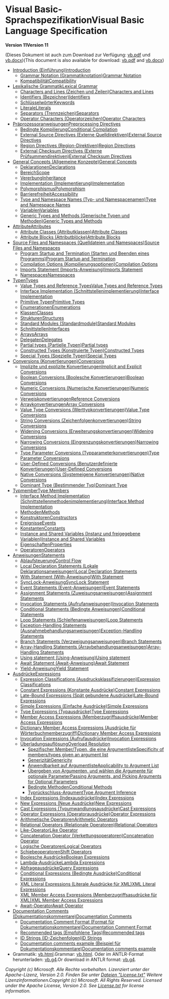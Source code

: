<a name="visual-basic-language-specification"></a><span data-ttu-id="b498f-101">Visual Basic-Sprachspezifikation</span><span class="sxs-lookup"><span data-stu-id="b498f-101">Visual Basic Language Specification</span></span>
=====================================
<span data-ttu-id="b498f-102">__Version 11__</span><span class="sxs-lookup"><span data-stu-id="b498f-102">__Version 11__</span></span>

<span data-ttu-id="b498f-103">(Dieses Dokument ist auch zum Download zur Verfügung: [vb.pdf](http://ljw1004.github.io/vbspec/Visual%20Basic%20Language%20Specification.pdf?raw=true) und [vb.docx](http://ljw1004.github.io/vbspec/Visual%20Basic%20Language%20Specification.docx?raw=true))</span><span class="sxs-lookup"><span data-stu-id="b498f-103">(This document is also available for download: [vb.pdf](http://ljw1004.github.io/vbspec/Visual%20Basic%20Language%20Specification.pdf?raw=true) and [vb.docx](http://ljw1004.github.io/vbspec/Visual%20Basic%20Language%20Specification.docx?raw=true))</span></span>

* [<span data-ttu-id="b498f-104">Introduction (Einführung)</span><span class="sxs-lookup"><span data-stu-id="b498f-104">Introduction</span></span>](introduction.md#introduction)
    * [<span data-ttu-id="b498f-105">Grammar Notation (Grammatiknotation)</span><span class="sxs-lookup"><span data-stu-id="b498f-105">Grammar Notation</span></span>](introduction.md#grammar-notation)
    * [<span data-ttu-id="b498f-106">Kompatibilität</span><span class="sxs-lookup"><span data-stu-id="b498f-106">Compatibility</span></span>](introduction.md#compatibility)
* [<span data-ttu-id="b498f-107">Lexikalische Grammatik</span><span class="sxs-lookup"><span data-stu-id="b498f-107">Lexical Grammar</span></span>](lexical-grammar.md#lexical-grammar)
    * [<span data-ttu-id="b498f-108">Characters and Lines (Zeichen und Zeilen)</span><span class="sxs-lookup"><span data-stu-id="b498f-108">Characters and Lines</span></span>](lexical-grammar.md#characters-and-lines)
    * [<span data-ttu-id="b498f-109">Identifiers (Bezeichner)</span><span class="sxs-lookup"><span data-stu-id="b498f-109">Identifiers</span></span>](lexical-grammar.md#identifiers)
    * [<span data-ttu-id="b498f-110">Schlüsselwörter</span><span class="sxs-lookup"><span data-stu-id="b498f-110">Keywords</span></span>](lexical-grammar.md#keywords)
    * [<span data-ttu-id="b498f-111">Literale</span><span class="sxs-lookup"><span data-stu-id="b498f-111">Literals</span></span>](lexical-grammar.md#literals)
    * [<span data-ttu-id="b498f-112">Separators (Trennzeichen)</span><span class="sxs-lookup"><span data-stu-id="b498f-112">Separators</span></span>](lexical-grammar.md#separators)
    * [<span data-ttu-id="b498f-113">Operator Characters (Operatorzeichen)</span><span class="sxs-lookup"><span data-stu-id="b498f-113">Operator Characters</span></span>](lexical-grammar.md#operator-characters)
* [<span data-ttu-id="b498f-114">Präprozessoranweisungen</span><span class="sxs-lookup"><span data-stu-id="b498f-114">Preprocessing Directives</span></span>](preprocessing-directives.md#preprocessing-directives)
    * [<span data-ttu-id="b498f-115">Bedingte Kompilierung</span><span class="sxs-lookup"><span data-stu-id="b498f-115">Conditional Compilation</span></span>](preprocessing-directives.md#conditional-compilation)
    * [<span data-ttu-id="b498f-116">External Source Directives (Externe Quelldirektiven)</span><span class="sxs-lookup"><span data-stu-id="b498f-116">External Source Directives</span></span>](preprocessing-directives.md#external-source-directives)
    * [<span data-ttu-id="b498f-117">Region Directives (Region-Direktiven)</span><span class="sxs-lookup"><span data-stu-id="b498f-117">Region Directives</span></span>](preprocessing-directives.md#region-directives)
    * [<span data-ttu-id="b498f-118">External Checksum Directives (Externe Prüfsummendirektiven)</span><span class="sxs-lookup"><span data-stu-id="b498f-118">External Checksum Directives</span></span>](preprocessing-directives.md#external-checksum-directives)
* [<span data-ttu-id="b498f-119">General Concepts (Allgemeine Konzepte)</span><span class="sxs-lookup"><span data-stu-id="b498f-119">General Concepts</span></span>](general-concepts.md#general-concepts)
    * [<span data-ttu-id="b498f-120">Deklarationen</span><span class="sxs-lookup"><span data-stu-id="b498f-120">Declarations</span></span>](general-concepts.md#declarations)
    * [<span data-ttu-id="b498f-121">Bereich</span><span class="sxs-lookup"><span data-stu-id="b498f-121">Scope</span></span>](general-concepts.md#scope)
    * [<span data-ttu-id="b498f-122">Vererbung</span><span class="sxs-lookup"><span data-stu-id="b498f-122">Inheritance</span></span>](general-concepts.md#inheritance)
    * [<span data-ttu-id="b498f-123">Implementation (Implementierung)</span><span class="sxs-lookup"><span data-stu-id="b498f-123">Implementation</span></span>](general-concepts.md#implementation)
    * [<span data-ttu-id="b498f-124">Polymorphismus</span><span class="sxs-lookup"><span data-stu-id="b498f-124">Polymorphism</span></span>](general-concepts.md#polymorphism)
    * [<span data-ttu-id="b498f-125">Barrierefreiheit</span><span class="sxs-lookup"><span data-stu-id="b498f-125">Accessibility</span></span>](general-concepts.md#accessibility)
    * [<span data-ttu-id="b498f-126">Type and Namespace Names (Typ- und Namespacenamen)</span><span class="sxs-lookup"><span data-stu-id="b498f-126">Type and Namespace Names</span></span>](general-concepts.md#type-and-namespace-names)
    * [<span data-ttu-id="b498f-127">Variablen</span><span class="sxs-lookup"><span data-stu-id="b498f-127">Variables</span></span>](general-concepts.md#variables)
    * [<span data-ttu-id="b498f-128">Generic Types and Methods (Generische Typen und Methoden)</span><span class="sxs-lookup"><span data-stu-id="b498f-128">Generic Types and Methods</span></span>](general-concepts.md#generic-types-and-methods)
* [<span data-ttu-id="b498f-129">Attribute</span><span class="sxs-lookup"><span data-stu-id="b498f-129">Attributes</span></span>](attributes.md#attributes)
    * [<span data-ttu-id="b498f-130">Attribute Classes (Attributklassen)</span><span class="sxs-lookup"><span data-stu-id="b498f-130">Attribute Classes</span></span>](attributes.md#attribute-classes)
    * [<span data-ttu-id="b498f-131">Attribute Blocks (Attributblöcke)</span><span class="sxs-lookup"><span data-stu-id="b498f-131">Attribute Blocks</span></span>](attributes.md#attribute-blocks)
* [<span data-ttu-id="b498f-132">Source Files and Namespaces (Quelldateien und Namespaces)</span><span class="sxs-lookup"><span data-stu-id="b498f-132">Source Files and Namespaces</span></span>](source-files-and-namespaces.md#source-files-and-namespaces)
    * [<span data-ttu-id="b498f-133">Program Startup and Termination (Starten und Beenden eines Programms)</span><span class="sxs-lookup"><span data-stu-id="b498f-133">Program Startup and Termination</span></span>](source-files-and-namespaces.md#program-startup-and-termination)
    * [<span data-ttu-id="b498f-134">Compilation Options (Kompilierungsoptionen)</span><span class="sxs-lookup"><span data-stu-id="b498f-134">Compilation Options</span></span>](source-files-and-namespaces.md#compilation-options)
    * [<span data-ttu-id="b498f-135">Imports Statement (Imports-Anweisung)</span><span class="sxs-lookup"><span data-stu-id="b498f-135">Imports Statement</span></span>](source-files-and-namespaces.md#imports-statement)
    * [<span data-ttu-id="b498f-136">Namespaces</span><span class="sxs-lookup"><span data-stu-id="b498f-136">Namespaces</span></span>](source-files-and-namespaces.md#namespaces)
* [<span data-ttu-id="b498f-137">Typen</span><span class="sxs-lookup"><span data-stu-id="b498f-137">Types</span></span>](types.md#types)
    * [<span data-ttu-id="b498f-138">Value Types and Reference Types</span><span class="sxs-lookup"><span data-stu-id="b498f-138">Value Types and Reference Types</span></span>](types.md#value-types-and-reference-types)
    * [<span data-ttu-id="b498f-139">Interface Implementation (Schnittstellenimplementierung)</span><span class="sxs-lookup"><span data-stu-id="b498f-139">Interface Implementation</span></span>](types.md#interface-implementation)
    * [<span data-ttu-id="b498f-140">Primitive Typen</span><span class="sxs-lookup"><span data-stu-id="b498f-140">Primitive Types</span></span>](types.md#primitive-types)
    * [<span data-ttu-id="b498f-141">Enumerationen</span><span class="sxs-lookup"><span data-stu-id="b498f-141">Enumerations</span></span>](types.md#enumerations)
    * [<span data-ttu-id="b498f-142">Klassen</span><span class="sxs-lookup"><span data-stu-id="b498f-142">Classes</span></span>](types.md#classes)
    * [<span data-ttu-id="b498f-143">Strukturen</span><span class="sxs-lookup"><span data-stu-id="b498f-143">Structures</span></span>](types.md#structures)
    * [<span data-ttu-id="b498f-144">Standard Modules (Standardmodule)</span><span class="sxs-lookup"><span data-stu-id="b498f-144">Standard Modules</span></span>](types.md#standard-modules)
    * [<span data-ttu-id="b498f-145">Schnittstellen</span><span class="sxs-lookup"><span data-stu-id="b498f-145">Interfaces</span></span>](types.md#interfaces)
    * [<span data-ttu-id="b498f-146">Arrays</span><span class="sxs-lookup"><span data-stu-id="b498f-146">Arrays</span></span>](types.md#arrays)
    * [<span data-ttu-id="b498f-147">Delegaten</span><span class="sxs-lookup"><span data-stu-id="b498f-147">Delegates</span></span>](types.md#delegates)
    * [<span data-ttu-id="b498f-148">Partial types (Partielle Typen)</span><span class="sxs-lookup"><span data-stu-id="b498f-148">Partial types</span></span>](types.md#partial-types)
    * [<span data-ttu-id="b498f-149">Constructed Types (Konstruierte Typen)</span><span class="sxs-lookup"><span data-stu-id="b498f-149">Constructed Types</span></span>](types.md#constructed-types)
    * [<span data-ttu-id="b498f-150">Special Types (Spezielle Typen)</span><span class="sxs-lookup"><span data-stu-id="b498f-150">Special Types</span></span>](types.md#special-types)
* [<span data-ttu-id="b498f-151">Conversions (Konvertierungen)</span><span class="sxs-lookup"><span data-stu-id="b498f-151">Conversions</span></span>](conversions.md#conversions)
    * [<span data-ttu-id="b498f-152">Implizite und explizite Konvertierungen</span><span class="sxs-lookup"><span data-stu-id="b498f-152">Implicit and Explicit Conversions</span></span>](conversions.md#implicit-and-explicit-conversions)
    * [<span data-ttu-id="b498f-153">Boolean Conversions (Boolesche Konvertierungen)</span><span class="sxs-lookup"><span data-stu-id="b498f-153">Boolean Conversions</span></span>](conversions.md#boolean-conversions)
    * [<span data-ttu-id="b498f-154">Numeric Conversions (Numerische Konvertierungen)</span><span class="sxs-lookup"><span data-stu-id="b498f-154">Numeric Conversions</span></span>](conversions.md#numeric-conversions)
    * [<span data-ttu-id="b498f-155">Verweiskonvertierungen</span><span class="sxs-lookup"><span data-stu-id="b498f-155">Reference Conversions</span></span>](conversions.md#reference-conversions)
    * [<span data-ttu-id="b498f-156">Arraykonvertierungen</span><span class="sxs-lookup"><span data-stu-id="b498f-156">Array Conversions</span></span>](conversions.md#array-conversions)
    * [<span data-ttu-id="b498f-157">Value Type Conversions (Werttypkonvertierungen)</span><span class="sxs-lookup"><span data-stu-id="b498f-157">Value Type Conversions</span></span>](conversions.md#value-type-conversions)
    * [<span data-ttu-id="b498f-158">String Conversions (Zeichenfolgenkonvertierungen)</span><span class="sxs-lookup"><span data-stu-id="b498f-158">String Conversions</span></span>](conversions.md#string-conversions)
    * [<span data-ttu-id="b498f-159">Widening Conversions (Erweiterungskonvertierungen)</span><span class="sxs-lookup"><span data-stu-id="b498f-159">Widening Conversions</span></span>](conversions.md#widening-conversions)
    * [<span data-ttu-id="b498f-160">Narrowing Conversions (Eingrenzungskonvertierungen)</span><span class="sxs-lookup"><span data-stu-id="b498f-160">Narrowing Conversions</span></span>](conversions.md#narrowing-conversions)
    * [<span data-ttu-id="b498f-161">Type Parameter Conversions (Typparameterkonvertierungen)</span><span class="sxs-lookup"><span data-stu-id="b498f-161">Type Parameter Conversions</span></span>](conversions.md#type-parameter-conversions)
    * [<span data-ttu-id="b498f-162">User-Defined Conversions (Benutzerdefinierte Konvertierungen)</span><span class="sxs-lookup"><span data-stu-id="b498f-162">User-Defined Conversions</span></span>](conversions.md#user-defined-conversions)
    * [<span data-ttu-id="b498f-163">Native Conversions (Systemeigene Konvertierungen)</span><span class="sxs-lookup"><span data-stu-id="b498f-163">Native Conversions</span></span>](conversions.md#native-conversions)
    * [<span data-ttu-id="b498f-164">Dominant Type (Bestimmender Typ)</span><span class="sxs-lookup"><span data-stu-id="b498f-164">Dominant Type</span></span>](conversions.md#dominant-type)
* [<span data-ttu-id="b498f-165">Typmember</span><span class="sxs-lookup"><span data-stu-id="b498f-165">Type Members</span></span>](type-members.md#type-members)
    * [<span data-ttu-id="b498f-166">Interface Method Implementation (Schnittstellenmethodenimplementierung)</span><span class="sxs-lookup"><span data-stu-id="b498f-166">Interface Method Implementation</span></span>](type-members.md#interface-method-implementation)
    * [<span data-ttu-id="b498f-167">Methoden</span><span class="sxs-lookup"><span data-stu-id="b498f-167">Methods</span></span>](type-members.md#methods)
    * [<span data-ttu-id="b498f-168">Konstruktoren</span><span class="sxs-lookup"><span data-stu-id="b498f-168">Constructors</span></span>](type-members.md#constructors)
    * [<span data-ttu-id="b498f-169">Ereignisse</span><span class="sxs-lookup"><span data-stu-id="b498f-169">Events</span></span>](type-members.md#events)
    * [<span data-ttu-id="b498f-170">Konstanten</span><span class="sxs-lookup"><span data-stu-id="b498f-170">Constants</span></span>](type-members.md#constants)
    * [<span data-ttu-id="b498f-171">Instance and Shared Variables (Instanz und freigegebene Variablen)</span><span class="sxs-lookup"><span data-stu-id="b498f-171">Instance and Shared Variables</span></span>](type-members.md#instance-and-shared-variables)
    * [<span data-ttu-id="b498f-172">Eigenschaften</span><span class="sxs-lookup"><span data-stu-id="b498f-172">Properties</span></span>](type-members.md#properties)
    * [<span data-ttu-id="b498f-173">Operatoren</span><span class="sxs-lookup"><span data-stu-id="b498f-173">Operators</span></span>](type-members.md#operators)
* [<span data-ttu-id="b498f-174">Anweisungen</span><span class="sxs-lookup"><span data-stu-id="b498f-174">Statements</span></span>](statements.md#statements)
    * [<span data-ttu-id="b498f-175">Ablaufsteuerung</span><span class="sxs-lookup"><span data-stu-id="b498f-175">Control Flow</span></span>](statements.md#control-flow)
    * [<span data-ttu-id="b498f-176">Local Declaration Statements (Lokale Deklarationsanweisungen)</span><span class="sxs-lookup"><span data-stu-id="b498f-176">Local Declaration Statements</span></span>](statements.md#local-declaration-statements)
    * [<span data-ttu-id="b498f-177">With Statement (With-Anweisung)</span><span class="sxs-lookup"><span data-stu-id="b498f-177">With Statement</span></span>](statements.md#with-statement)
    * [<span data-ttu-id="b498f-178">SyncLock-Anweisung</span><span class="sxs-lookup"><span data-stu-id="b498f-178">SyncLock Statement</span></span>](statements.md#synclock-statement)
    * [<span data-ttu-id="b498f-179">Event Statements (Event-Anweisungen)</span><span class="sxs-lookup"><span data-stu-id="b498f-179">Event Statements</span></span>](statements.md#event-statements)
    * [<span data-ttu-id="b498f-180">Assignment Statements (Zuweisungsanweisungen)</span><span class="sxs-lookup"><span data-stu-id="b498f-180">Assignment Statements</span></span>](statements.md#assignment-statements)
    * [<span data-ttu-id="b498f-181">Invocation Statements (Aufrufanweisungen)</span><span class="sxs-lookup"><span data-stu-id="b498f-181">Invocation Statements</span></span>](statements.md#invocation-statements)
    * [<span data-ttu-id="b498f-182">Conditional Statements (Bedingte Anweisungen)</span><span class="sxs-lookup"><span data-stu-id="b498f-182">Conditional Statements</span></span>](statements.md#conditional-statements)
    * [<span data-ttu-id="b498f-183">Loop Statements (Schleifenanweisungen)</span><span class="sxs-lookup"><span data-stu-id="b498f-183">Loop Statements</span></span>](statements.md#loop-statements)
    * [<span data-ttu-id="b498f-184">Exception-Handling Statements (Ausnahmebehandlungsanweisungen)</span><span class="sxs-lookup"><span data-stu-id="b498f-184">Exception-Handling Statements</span></span>](statements.md#exception-handling-statements)
    * [<span data-ttu-id="b498f-185">Branch Statements (Verzweigungsanweisungen)</span><span class="sxs-lookup"><span data-stu-id="b498f-185">Branch Statements</span></span>](statements.md#branch-statements)
    * [<span data-ttu-id="b498f-186">Array-Handling Statements (Arraybehandlungsanweisungen)</span><span class="sxs-lookup"><span data-stu-id="b498f-186">Array-Handling Statements</span></span>](statements.md#array-handling-statements)
    * [<span data-ttu-id="b498f-187">Using statement (Using-Anweisung)</span><span class="sxs-lookup"><span data-stu-id="b498f-187">Using statement</span></span>](statements.md#using-statement)
    * [<span data-ttu-id="b498f-188">Await Statement (Await-Anweisung)</span><span class="sxs-lookup"><span data-stu-id="b498f-188">Await Statement</span></span>](statements.md#await-statement)
    * [<span data-ttu-id="b498f-189">Yield-Anweisung</span><span class="sxs-lookup"><span data-stu-id="b498f-189">Yield Statement</span></span>](statements.md#yield-statement)
* [<span data-ttu-id="b498f-190">Ausdrücke</span><span class="sxs-lookup"><span data-stu-id="b498f-190">Expressions</span></span>](expressions.md#expressions)
    * [<span data-ttu-id="b498f-191">Expression Classifications (Ausdrucksklassifizierungen)</span><span class="sxs-lookup"><span data-stu-id="b498f-191">Expression Classifications</span></span>](expressions.md#expression-classifications)
    * [<span data-ttu-id="b498f-192">Constant Expressions (Konstante Ausdrücke)</span><span class="sxs-lookup"><span data-stu-id="b498f-192">Constant Expressions</span></span>](expressions.md#constant-expressions)
    * [<span data-ttu-id="b498f-193">Late-Bound Expressions (Spät gebundene Ausdrücke)</span><span class="sxs-lookup"><span data-stu-id="b498f-193">Late-Bound Expressions</span></span>](expressions.md#late-bound-expressions)
    * [<span data-ttu-id="b498f-194">Simple Expressions (Einfache Ausdrücke)</span><span class="sxs-lookup"><span data-stu-id="b498f-194">Simple Expressions</span></span>](expressions.md#simple-expressions)
    * [<span data-ttu-id="b498f-195">Type Expressions (Typausdrücke)</span><span class="sxs-lookup"><span data-stu-id="b498f-195">Type Expressions</span></span>](expressions.md#type-expressions)
    * [<span data-ttu-id="b498f-196">Member Access Expressions (Memberzugriffsausdrücke)</span><span class="sxs-lookup"><span data-stu-id="b498f-196">Member Access Expressions</span></span>](expressions.md#member-access-expressions)
    * [<span data-ttu-id="b498f-197">Dictionary Member Access Expressions (Ausdrücke für Wörterbuchmemberzugriff)</span><span class="sxs-lookup"><span data-stu-id="b498f-197">Dictionary Member Access Expressions</span></span>](expressions.md#dictionary-member-access-expressions)
    * [<span data-ttu-id="b498f-198">Invocation Expressions (Aufrufausdrücke)</span><span class="sxs-lookup"><span data-stu-id="b498f-198">Invocation Expressions</span></span>](expressions.md#invocation-expressions)
    * [<span data-ttu-id="b498f-199">Überladungsauflösung</span><span class="sxs-lookup"><span data-stu-id="b498f-199">Overload Resolution</span></span>](overload-resolution.md)
      * [<span data-ttu-id="b498f-200">Spezifischer Member/Typen, die eine Argumentliste</span><span class="sxs-lookup"><span data-stu-id="b498f-200">Specificity of members/types given an argument list</span></span>](overload-resolution.md#specificity-of-memberstypes-given-an-argument-list)
      * [<span data-ttu-id="b498f-201">Generizität</span><span class="sxs-lookup"><span data-stu-id="b498f-201">Genericity</span></span>](overload-resolution.md#genericity)
      * [<span data-ttu-id="b498f-202">Anwendbarkeit auf Argumentliste</span><span class="sxs-lookup"><span data-stu-id="b498f-202">Applicability to Argument List</span></span>](overload-resolution.md#applicability-to-argument-list)
      * [<span data-ttu-id="b498f-203">Übergeben von Argumenten, und wählen die Argumente für optionale Parameter</span><span class="sxs-lookup"><span data-stu-id="b498f-203">Passing Arguments, and Picking Arguments for Optional Parameters</span></span>](overload-resolution.md#passing-arguments-and-picking-arguments-for-optional-parameters)
      * [<span data-ttu-id="b498f-204">Bedingte Methoden</span><span class="sxs-lookup"><span data-stu-id="b498f-204">Conditional Methods</span></span>](overload-resolution.md#conditional-methods)
      * [<span data-ttu-id="b498f-205">Typrückschluss-Argument</span><span class="sxs-lookup"><span data-stu-id="b498f-205">Type Argument Inference</span></span>](overload-resolution.md#type-argument-inference)
    * [<span data-ttu-id="b498f-206">Index Expressions (Indexausdrücke)</span><span class="sxs-lookup"><span data-stu-id="b498f-206">Index Expressions</span></span>](expressions.md#index-expressions)
    * [<span data-ttu-id="b498f-207">New Expressions (Neue Ausdrücke)</span><span class="sxs-lookup"><span data-stu-id="b498f-207">New Expressions</span></span>](expressions.md#new-expressions)
    * [<span data-ttu-id="b498f-208">Cast Expressions (Typumwandlungsausdrücke)</span><span class="sxs-lookup"><span data-stu-id="b498f-208">Cast Expressions</span></span>](expressions.md#cast-expressions)
    * [<span data-ttu-id="b498f-209">Operator Expressions (Operatorausdrücke)</span><span class="sxs-lookup"><span data-stu-id="b498f-209">Operator Expressions</span></span>](expressions.md#operator-expressions)
    * [<span data-ttu-id="b498f-210">Arithmetische Operatoren</span><span class="sxs-lookup"><span data-stu-id="b498f-210">Arithmetic Operators</span></span>](expressions.md#arithmetic-operators)
    * [<span data-ttu-id="b498f-211">Relational Operators (Relationale Operatoren)</span><span class="sxs-lookup"><span data-stu-id="b498f-211">Relational Operators</span></span>](expressions.md#relational-operators)
    * [<span data-ttu-id="b498f-212">Like-Operator</span><span class="sxs-lookup"><span data-stu-id="b498f-212">Like Operator</span></span>](expressions.md#like-operator)
    * [<span data-ttu-id="b498f-213">Concatenation Operator (Verkettungsoperatoren)</span><span class="sxs-lookup"><span data-stu-id="b498f-213">Concatenation Operator</span></span>](expressions.md#concatenation-operator)
    * [<span data-ttu-id="b498f-214">Logische Operatoren</span><span class="sxs-lookup"><span data-stu-id="b498f-214">Logical Operators</span></span>](expressions.md#logical-operators)
    * [<span data-ttu-id="b498f-215">Schiebeoperatoren</span><span class="sxs-lookup"><span data-stu-id="b498f-215">Shift Operators</span></span>](expressions.md#shift-operators)
    * [<span data-ttu-id="b498f-216">Boolesche Ausdrücke</span><span class="sxs-lookup"><span data-stu-id="b498f-216">Boolean Expressions</span></span>](expressions.md#boolean-expressions)
    * [<span data-ttu-id="b498f-217">Lambda-Ausdrücke</span><span class="sxs-lookup"><span data-stu-id="b498f-217">Lambda Expressions</span></span>](expressions.md#lambda-expressions)
    * [<span data-ttu-id="b498f-218">Abfrageausdrücke</span><span class="sxs-lookup"><span data-stu-id="b498f-218">Query Expressions</span></span>](expressions.md#query-expressions)
    * [<span data-ttu-id="b498f-219">Conditional Expressions (Bedingte Ausdrücke)</span><span class="sxs-lookup"><span data-stu-id="b498f-219">Conditional Expressions</span></span>](expressions.md#conditional-expressions)
    * [<span data-ttu-id="b498f-220">XML Literal Expressions (Literale Ausdrücke für XML)</span><span class="sxs-lookup"><span data-stu-id="b498f-220">XML Literal Expressions</span></span>](expressions.md#xml-literal-expressions)
    * [<span data-ttu-id="b498f-221">XML Member Access Expressions (Memberzugriffsasudrücke für XML)</span><span class="sxs-lookup"><span data-stu-id="b498f-221">XML Member Access Expressions</span></span>](expressions.md#xml-member-access-expressions)
    * [<span data-ttu-id="b498f-222">Await-Operator</span><span class="sxs-lookup"><span data-stu-id="b498f-222">Await Operator</span></span>](expressions.md#await-operator)
* [<span data-ttu-id="b498f-223">Documentation Comments (Dokumentationskommentare)</span><span class="sxs-lookup"><span data-stu-id="b498f-223">Documentation Comments</span></span>](documentation-comments.md#documentation-comments)
    * [<span data-ttu-id="b498f-224">Documentation Comment Format (Format für Dokumentationskommentare)</span><span class="sxs-lookup"><span data-stu-id="b498f-224">Documentation Comment Format</span></span>](documentation-comments.md#documentation-comment-format)
    * [<span data-ttu-id="b498f-225">Recommended tags (Empfohlene Tags)</span><span class="sxs-lookup"><span data-stu-id="b498f-225">Recommended tags</span></span>](documentation-comments.md#recommended-tags)
    * [<span data-ttu-id="b498f-226">ID Strings (ID-Zeichenfolgen)</span><span class="sxs-lookup"><span data-stu-id="b498f-226">ID Strings</span></span>](documentation-comments.md#id-strings)
    * [<span data-ttu-id="b498f-227">Documentation comments example (Beispiel für Dokumentationskommentare)</span><span class="sxs-lookup"><span data-stu-id="b498f-227">Documentation comments example</span></span>](documentation-comments.md#documentation-comments-example)
* <span data-ttu-id="b498f-228">Grammatik: [vb.html](http://ljw1004.github.io/vbspec/vb.html).</span><span class="sxs-lookup"><span data-stu-id="b498f-228">Grammar: [vb.html](http://ljw1004.github.io/vbspec/vb.html).</span></span> <span data-ttu-id="b498f-229">Oder im ANTLR-Format herunterladen: [vb.g4](http://ljw1004.github.io/vbspec/vb.g4?raw=true).</span><span class="sxs-lookup"><span data-stu-id="b498f-229">Or download in ANTLR format: [vb.g4](http://ljw1004.github.io/vbspec/vb.g4?raw=true).</span></span>


<span data-ttu-id="b498f-230">*Copyright (c) Microsoft. Alle Rechte vorbehalten. Lizenziert unter der Apache-Lizenz, Version 2.0.  Finden Sie unter [Dateien "License.txt"](https://github.com/dotnet/roslyn/blob/master/License.txt) Weitere Lizenzinformationen.*</span><span class="sxs-lookup"><span data-stu-id="b498f-230">*Copyright (c) Microsoft. All Rights Reserved. Licensed under the Apache License, Version 2.0.  See [License.txt](https://github.com/dotnet/roslyn/blob/master/License.txt) for license information.*</span></span>
 

